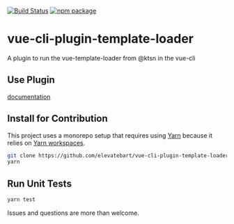 [![Build Status](https://travis-ci.org/elevatebart/vue-cli-plugin-template-loader.svg?branch=master)](https://travis-ci.org/elevatebart/vue-cli-plugin-template-loader) [![npm package](https://img.shields.io/npm/v/vue-cli-plugin-template-loader.svg)](https://www.npmjs.com/package/vue-cli-plugin-template-loader)

# vue-cli-plugin-template-loader

A plugin to run the vue-template-loader from @ktsn in the vue-cli

## Use Plugin

[documentation](https://github.com/elevatebart/vue-cli-plugin-template-loader/tree/master/packages/vue-cli-plugin-template-loader#readme)

## Install for Contribution

This project uses a monorepo setup that requires using [Yarn](https://yarnpkg.com) because it relies on [Yarn workspaces](https://yarnpkg.com/blog/2017/08/02/introducing-workspaces/).

```bash
git clone https://github.com/elevatebart/vue-cli-plugin-template-loader.git
yarn
```

## Run Unit Tests

```bash
yarn test
```

Issues and questions are more than welcome.

